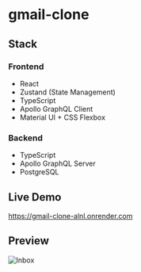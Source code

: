 # gmail-clone

## Stack

### Frontend

- React
- Zustand (State Management)
- TypeScript
- Apollo GraphQL Client
- Material UI + CSS Flexbox

### Backend

- TypeScript
- Apollo GraphQL Server
- PostgreSQL

## Live Demo

https://gmail-clone-alnl.onrender.com

## Preview 

![Inbox](https://github.com/user-attachments/assets/ad64869c-7f5d-4a57-aa51-380b98ed28a2)
